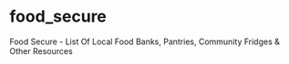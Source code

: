 # food_secure
Food Secure - List Of Local Food Banks, Pantries, Community Fridges &amp; Other Resources
